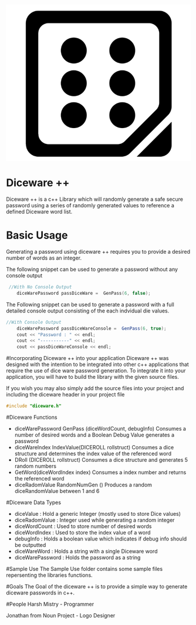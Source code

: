 ![logo](https://raw.githubusercontent.com/hmtinc/Diceware-/master/Resources/logo.png?token=ABQMEnC7OEne0vfVahQToDOzSeo7zIFFks5WPBHuwA%3D%3D)
# Diceware ++
Diceware ++ is a c++ Library which will randomly generate a safe secure password using a series of randomly
generated values to reference a defined Diceware word list.

# Basic Usage 
Generating a password using diceware ++ requires you to provide a desired number of words as an integer.

The following snippet can be used to generate a password without any console output 
```c++ 
 //With No Console Output
    diceWarePassword passDiceWare =  GenPass(6, false);
```
    
The Following snippet can be used to generate a password with a full detailed console output consisting of the each indvidual die values. 
```c#
//With Console Output
    diceWarePassword passDiceWareConsole =  GenPass(6, true);
    cout << "Password : " << endl;
    cout << "-----------" << endl;
    cout << passDiceWareConsole << endl;
```

#Incorporating Diceware ++ into your application 
Diceware ++ was designed with the intention to be integrated into other c++ applications that require the use of dice ware  password generation.
To integrate it into your application, you will have to build the library with the given source files. 

If you wish you may also simply add the source files into your project and including the diceware header in your project file
```c++
#include "diceware.h"
```	

#Diceware Functions 
- diceWarePassword GenPass (diceWordCount, debugInfo)
  Consumes a number of desired words and a Boolean Debug Value generates a password
- diceWareIndex IndexValue(DICEROLL rollstruct) 
  Consumes a dice structure and determines the index value of the referenced word
- DRoll (DICEROLL rollstruct) 
  Consumes a dice structure and generates 5 random numbers
- GetWord(diceWordIndex index)
 Consumes a index number and returns the referenced word
- diceRadomValue RandomNumGen () 
   Produces a random diceRandomValue between 1 and 6
   
#Diceware Data Types
- diceValue : Hold a generic Integer (mostly used to store Dice values)
- diceRadomValue : Integer used while generating a random integer
- diceWordCount : Used to store number of desired words
- diceWordIndex : Used to store the index value of a word
- debugInfo : Holds a boolean value which indicates if debug info should be outputted 
- diceWareWord : Holds a string with a single Diceware word
- diceWarePassword : Holds the password as a string

#Sample Use
The Sample Use folder contains some sample files repersenting the libraries functions.

#Goals
The Goal of the diceware ++ is to provide a simple way to generate diceware passwords in c++.




#People
Harsh Mistry - Programmer

Jonathan from Noun Project - Logo Designer





